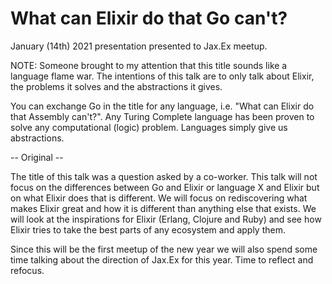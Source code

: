 # What can Elixir do that Go can't?

January (14th) 2021 presentation presented to Jax.Ex meetup.

NOTE: Someone brought to my attention that this title sounds like a language flame war. The intentions of this talk are to only talk about Elixir, the problems it solves and the abstractions it gives.

You can exchange Go in the title for any language, i.e. "What can Elixir do that Assembly can't?". Any Turing Complete language has been proven to solve any computational (logic) problem. Languages simply give us abstractions.

-- Original --

The title of this talk was a question asked by a co-worker. This talk will not focus on the differences between Go and Elixir or language X and Elixir but on what Elixir does that is different. We will focus on rediscovering what makes Elixir great and how it is different than anything else that exists. We will look at the inspirations for Elixir (Erlang, Clojure and Ruby) and see how Elixir tries to take the best parts of any ecosystem and apply them.

Since this will be the first meetup of the new year we will also spend some time talking about the direction of Jax.Ex for this year. Time to reflect and refocus.
